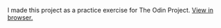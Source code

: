 I made this project as a practice exercise for The Odin Project.
[View in browser.](https://nidhish1407.github.io/Calculator/)